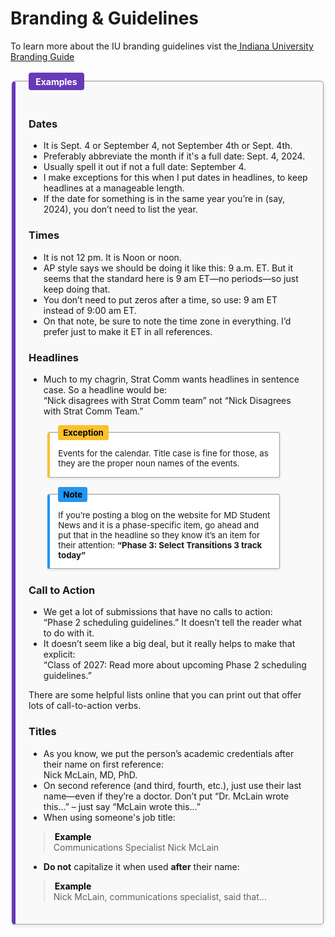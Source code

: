 
# **Branding & Guidelines**

  </legend>
  To learn more about the IU branding guidelines vist the<a href "https://medicine.iu.edu/style-guide" target="_blank" rel="noopener nonreferrer"> Indiana University Branding Guide</a>
  <br><br>

<fieldset style="
  border-left: 6px solid #673ab7;
  background-color: #f9f9f9;
  padding: 1.5em;
  box-shadow: 0 2px 5px rgba(0,0,0,0.1);
  border-radius: 6px;
  font-size: 1em;
">
  <legend style="
    font-weight: bold;
    color: #ffffff;
    background-color: #673ab7;
    padding: 0.4em 0.8em;
    border-radius: 4px;
  ">
    Examples
  </legend>

  <h3>Dates</h3>
  <ul>
    <li>It is Sept. 4 or September 4, not September 4th or Sept. 4th.</li>
    <li>Preferably abbreviate the month if it's a full date: Sept. 4, 2024.</li>
    <li>Usually spell it out if not a full date: September 4.</li>
    <li>I make exceptions for this when I put dates in headlines, to keep headlines at a manageable length.</li>
    <li>If the date for something is in the same year you’re in (say, 2024), you don’t need to list the year.</li>
  </ul>

  <h3>Times</h3>
  <ul>
    <li>It is not 12 pm. It is Noon or noon.</li>
    <li>AP style says we should be doing it like this: 9 a.m. ET. But it seems that the standard here is 9 am ET—no periods—so just keep doing that.</li>
    <li>You don’t need to put zeros after a time, so use: 9 am ET instead of 9:00 am ET.</li>
    <li>On that note, be sure to note the time zone in everything. I’d prefer just to make it ET in all references.</li>
  </ul>

  <h3>Headlines</h3>
  <ul>
    <li>Much to my chagrin, Strat Comm wants headlines in sentence case. So a headline would be:<br>
      “Nick disagrees with Strat Comm team” not “Nick Disagrees with Strat Comm Team.”</li>
  </ul>

  <div style="
    display: flex;
    gap: 1em;
    justify-content: start;
    align-items: flex-start;
    flex-wrap: wrap;
    margin-left: 2em;
  ">
    <fieldset style="
      border-left: 4px solid #fbc02d;
      background-color: #ffffff;
      padding: 1em;
      box-shadow: 0 1px 3px rgba(0,0,0,0.1);
      border-radius: 4px;
      max-width: 340px;
      font-size: 0.95em;
      flex: 1 1 300px;
    ">
      <legend style="
        font-weight: bold;
        color: #000000;
        background-color: #fbc02d;
        padding: 0.3em 0.6em;
        border-radius: 3px;
      ">
        Exception
      </legend>
      Events for the calendar. Title case is fine for those, as they are the proper noun names of the events.
    </fieldset>

  <fieldset style="
      border-left: 4px solid #2196f3;
      background-color: #ffffff;
      padding: 1em;
      box-shadow: 0 1px 3px rgba(0,0,0,0.1);
      border-radius: 4px;
      max-width: 340px;
      font-size: 0.95em;
      flex: 1 1 300px;
    ">
      <legend style="
        font-weight: bold;
        color: #000000;
        background-color: #2196f3;
        padding: 0.3em 0.6em;
        border-radius: 3px;
      ">
        Note
      </legend>
      If you’re posting a blog on the website for MD Student News and it is a phase-specific item, go ahead and put that in the headline so they know it’s an item for their attention:  
      <strong>“Phase 3: Select Transitions 3 track today”</strong>
    </fieldset>
  </div>

  <h3>Call to Action</h3>
  <ul>
    <li>We get a lot of submissions that have no calls to action:<br>
      “Phase 2 scheduling guidelines.” It doesn’t tell the reader what to do with it.</li>
    <li>It doesn’t seem like a big deal, but it really helps to make that explicit:<br>
      “Class of 2027: Read more about upcoming Phase 2 scheduling guidelines.”</li>
  </ul>
  <p>There are some helpful lists online that you can print out that offer lots of call-to-action verbs.</p>

  <h3>Titles</h3>
  <ul>
    <li>As you know, we put the person’s academic credentials after their name on first reference:<br>
      Nick McLain, MD, PhD.</li>
    <li>On second reference (and third, fourth, etc.), just use their last name—even if they’re a doctor. Don’t put “Dr. McLain wrote this…” – just say “McLain wrote this…”</li>
    <li>When using someone's job title:</li>
  </ul>

  
  <blockquote><legend style="
      font-weight: bold;color:#000000">
      Example
    </legend>
    Communications Specialist Nick McLain
  
  </blockquote>
  <ul>
    <li><strong>Do not</strong> capitalize it when used <strong>after</strong> their name:</li>
  </ul>

  <blockquote><legend style="
      font-weight: bold;color:#000000">
      Example
    </legend>
    Nick McLain, communications specialist, said that…
  
</fieldset>
